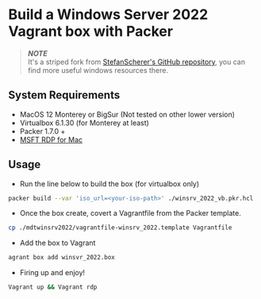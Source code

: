 # Build a Windows Server 2022 Vagrant box with Packer

> **_NOTE_**  
> It's a striped fork from [StefanScherer's GitHub repository](https://github.com/jeffskinnerbox/Windows-10-Vagrant-Box), you can find more useful windows resources there. 

## System Requirements
* MacOS 12 Monterey or BigSur (Not tested on other lower version)
* Virtualbox 6.1.30 (for Monterey at least) 
* Packer 1.7.0 +
* [MSFT RDP for Mac](https://apps.apple.com/us/app/microsoft-remote-desktop/id1295203466?mt=12)


## Usage

* Run the line below to build the box (for virtualbox only)
```sh
packer build --var 'iso_url=<your-iso-path>' ./winsrv_2022_vb.pkr.hcl
```
* Once the box create, covert a Vagrantfile from the Packer template.
```sh
cp ./mdtwinsrv2022/vagrantfile-winsrv_2022.template Vagrantfile
```

* Add the box to Vagrant
```sh
agrant box add winsvr_2022.box
```
* Firing up and enjoy!
```sh
Vagrant up && Vagrant rdp
```
